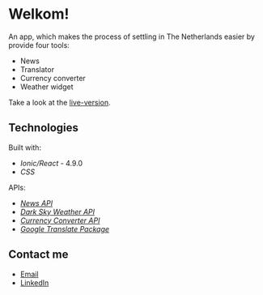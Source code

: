# Welkom!

An app, which makes the process of settling in The Netherlands easier by provide four tools:
*  News
*  Translator
*  Currency converter
*  Weather widget

Take a look at the [live-version](https://welkom.netlify.com/news).
 
## Technologies 

Built with: 

* _Ionic/React_ - 4.9.0
* _CSS_ 

APIs:

* [_News API_](https://newsapi.org)
* [_Dark Sky Weather API_](https://darksky.net/dev)
* [_Currency Converter API_](https://darksky.net/dev)
* [_Google Translate Package_](https://cloud.google.com/translate/)

## Contact me

* [Email](mailto:marius.gessler@gmail.com)
* [LinkedIn](https://www.linkedin.com/in/marius-gessler/)



